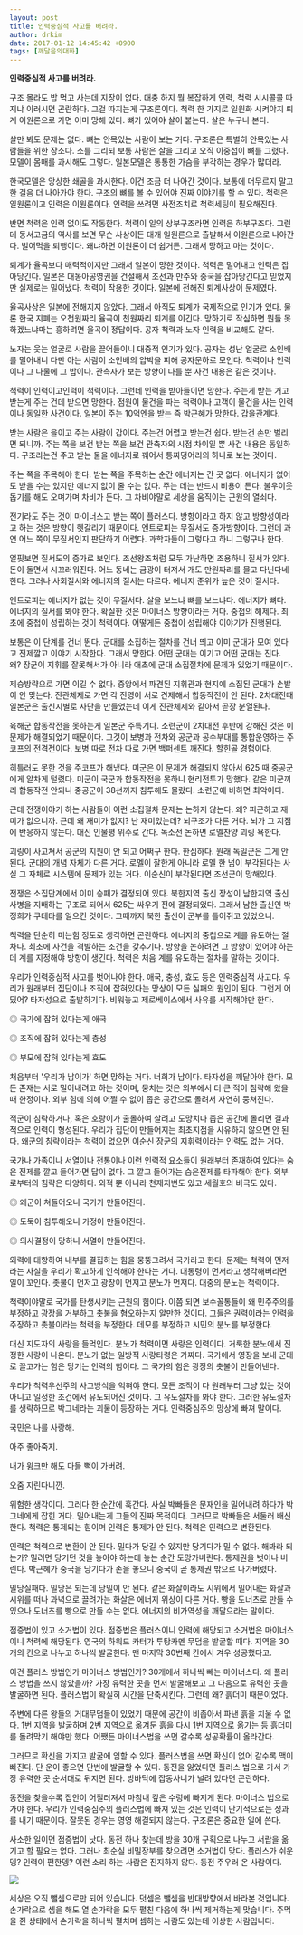 ```yaml
---
layout: post
title: 인력중심적 사고를 버려라.
author: drkim
date: 2017-01-12 14:45:42 +0900
tags: [깨달음의대화]
---
```

**인력중심적 사고를 버려라.**

  


구조 몰라도 밥 먹고 사는데 지장이 없다. 대충 하지 뭘 복잡하게 인력, 척력 시시콜콜 따지냐 이러시면 곤란하다. 그걸 따지는게 구조론이다. 척력 한 가지로 일원화 시켜야지 퇴계 이원론으로 가면 이미 망해 있다. 뼈가 있어야 살이 붙는다. 살은 누구나 본다. 

  


살만 봐도 문제는 없다. 뼈는 안목있는 사람이 보는 거다. 구조론은 특별히 안목있는 사람들을 위한 장소다. 소를 그리되 보통 사람은 살을 그리고 오직 이중섭이 뼈를 그렸다. 모델이 몸매를 과시해도 그렇다. 일본모델은 통통한 가슴을 부각하는 경우가 많더라. 

  


한국모델은 앙상한 쇄골을 과시한다. 이건 조금 더 나아간 것이다. 보통에 머무르지 말고 한 걸음 더 나아가야 한다. 구조의 뼈를 볼 수 있어야 진짜 이야기를 할 수 있다. 척력은 일원론이고 인력은 이원론이다. 인력을 쓰려면 사전조치로 척력세팅이 필요해진다. 

  


반면 척력은 인력 없이도 작동한다. 척력이 일의 상부구조라면 인력은 하부구조다. 그런데 동서고금의 역사를 보면 무슨 사상이든 대개 일원론으로 출발해서 이원론으로 나아간다. 빌어먹을 퇴행이다. 왜냐하면 이원론이 더 쉽거든. 그래서 망하고 마는 것이다. 

  


퇴계가 율곡보다 매력적이지만 그래서 일본이 망한 것이다. 척력은 밀어내고 인력은 잡아당긴다. 일본은 대동아공영권을 건설해서 조선과 만주와 중국을 잡아당긴다고 믿었지만 실제로는 밀어냈다. 척력이 작용한 것이다. 일본에 전해진 퇴계사상이 문제였다. 

  


율곡사상은 일본에 전해지지 않았다. 그래서 아직도 퇴계가 국제적으로 인기가 있다. 물론 한국 지폐는 오천원짜리 율곡이 천원짜리 퇴계를 이긴다. 망하기로 작심하면 뭔들 못하겠느냐마는 흥하려면 율곡이 정답이다. 공자 척력과 노자 인력을 비교해도 같다. 

  


노자는 웃는 얼굴로 사람을 끌어들이니 대중적 인기가 있다. 공자는 성난 얼굴로 소인배를 밀어내니 다만 아는 사람이 소인배의 압박을 피해 공자문하로 모인다. 척력이나 인력이나 그 나물에 그 밥이다. 관측자가 보는 방향이 다를 뿐 사건 내용은 같은 것이다.

  


척력이 인력이고인력이 척력이다. 그런데 인력을 받아들이면 망한다. 주는게 받는 거고 받는게 주는 건데 받으면 망한다. 점원이 물건을 파는 척력이나 고객이 물건을 사는 인력이나 동일한 사건이다. 일본이 주는 10억엔을 받는 즉 박근혜가 망한다. 갑을관계다.

  


받는 사람은 을이고 주는 사람이 갑이다. 주는건 어렵고 받는건 쉽다. 받는건 손만 벌리면 되니까. 주는 쪽을 보건 받는 쪽을 보건 관측자의 시점 차이일 뿐 사건 내용은 동일하다. 구조라는건 주고 받는 둘을 에너지로 꿰어서 통짜덩어리의 하나로 보는 것이다. 

  


주는 쪽을 주목해야 한다. 받는 쪽을 주목하는 순간 에너지는 간 곳 없다. 에너지가 없어도 받을 수는 있지만 에너지 없이 줄 수는 없다. 주는 데는 반드시 비용이 든다. 불우이웃돕기를 해도 오며가며 차비가 든다. 그 차비야말로 세상을 움직이는 근원의 열쇠다. 

  


전기라도 주는 것이 마이너스고 받는 쪽이 플러스다. 방향이라고 하지 않고 방향성이라고 하는 것은 방향이 헷갈리기 때문이다. 엔트로피는 무질서도 증가방향이다. 그런데 과연 어느 쪽이 무질서인지 판단하기 어렵다. 과학자들이 그렇다고 하니 그렇구나 한다. 

  


얼핏보면 질서도의 증가로 보인다. 조선왕조처럼 모두 가난하면 조용하니 질서가 있다. 돈이 돌면서 시끄러워진다. 어느 동네는 금광이 터져서 개도 만원짜리를 물고 다닌다네 한다. 그러나 사회질서와 에너지의 질서는 다르다. 에너지 준위가 높은 것이 질서다. 

  


엔트로피는 에너지가 없는 것이 무질서다. 살을 보느냐 뼈를 보느냐다. 에너지가 뼈다. 에너지의 질서를 봐야 한다. 확실한 것은 마이너스 방향이라는 거다. 중첩의 해제다. 최초에 중첩이 성립하는 것이 척력이다. 어떻게든 중첩이 성립해야 이야기가 진행된다. 

  


보통은 이 단계를 건너 뛴다. 군대를 소집하는 절차를 건너 띄고 이미 군대가 모여 있다고 전제깔고 이야기 시작한다. 그래서 망한다. 어떤 군대는 이기고 어떤 군대는 진다. 왜? 장군이 지휘를 잘못해서가 아니라 애초에 군대 소집절차에 문제가 있었기 때문이다. 

  


제승방략으로 가면 이길 수 없다. 중앙에서 파견된 지휘관과 현지에 소집된 군대가 손발이 안 맞는다. 진관체제로 가면 각 진영이 서로 견제해서 합동작전이 안 된다. 2차대전때 일본군은 출신지별로 사단을 만들었는데 이게 진관체제와 같아서 곧장 분열된다. 

  


육해군 합동작전을 못하는게 일본군 주특기다. 소련군이 2차대전 후반에 강해진 것은 이 문제가 해결되었기 때문이다. 그것이 보병과 전차와 공군과 공수부대를 통합운영하는 주코프의 전격전이다. 보병 따로 전차 따로 가면 백퍼센트 깨진다. 할힌골 경험이다.

  


히틀러도 못한 것을 주코프가 해냈다. 미군은 이 문제가 해결되지 않아서 625 때 중공군에게 알차게 털렸다. 미군이 국군과 합동작전을 못하니 현리전투가 망했다. 같은 미군끼리 합동작전 안되니 중공군이 38선까지 침투해도 몰랐다. 소련군에 비하면 최악이다. 

  


근데 전쟁이야기 하는 사람들이 이런 소집절차 문제는 논하지 않는다. 왜? 피곤하고 재미가 없으니까. 근데 왜 재미가 없지? 난 재미있는데? 뇌구조가 다른 거다. 뇌가 그 지점에 반응하지 않는다. 대신 인물평 위주로 간다. 독소전 논하면 로멜찬양 괴링 욕한다. 

  


괴링이 사고쳐서 공군의 지원이 안 되고 어쩌구 한다. 한심하다. 원래 독일군은 그게 안된다. 군대의 개념 자체가 다른 거다. 로멜이 잘한게 아니라 로멜 한 넘이 부각된다는 사실 그 자체로 시스템에 문제가 있는 거다. 이순신이 부각된다면 조선군이 망해있다. 

  


전쟁은 소집단계에서 이미 승패가 결정되어 있다. 북한지역 출신 장성이 남한지역 출신 사병을 지배하는 구조로 되어서 625는 싸우기 전에 결정되었다. 그래서 남한 출신인 박정희가 쿠데타를 일으킨 것이다. 그때까지 북한 출신이 군부를 틀어쥐고 있었으니. 

  


척력을 단순히 미는힘 정도로 생각하면 곤란하다. 에너지의 중첩으로 계를 유도하는 절차다. 최초에 사건을 격발하는 조건을 갖추기다. 방향을 논하려면 그 방향이 있어야 하는데 계를 지정해야 방향이 생긴다. 척력은 처음 계를 유도하는 절차를 말하는 것이다. 

  


우리가 인력중심적 사고를 벗어나야 한다. 애국, 충성, 효도 등은 인력중심적 사고다. 우리가 원래부터 집단이나 조직에 잡혀있다는 망상이 모든 실패의 원인이 된다. 그런게 어딨어? 타자성으로 출발하기다. 비워놓고 제로베이스에서 사유를 시작해야만 한다. 

  


◎ 국가에 잡혀 있다는게 애국  
      
◎ 조직에 잡혀 있다는게 충성  
      
◎ 부모에 잡혀 있다는게 효도 

  


처음부터 '우리가 남이가' 하면 망하는 거다. 너희가 남이다. 타자성을 깨달아야 한다. 모든 존재는 서로 밀어내려고 하는 것이며, 뭉치는 것은 외부에서 더 큰 적이 침략해 왔을 때 한정이다. 외부 힘에 의해 어쩔 수 없이 좁은 공간으로 몰려서 자연히 뭉쳐진다. 

  


적군이 침략하거나, 혹은 호랑이가 출몰하여 살려고 도망치다 좁은 공간에 몰리면 결과적으로 인력이 형성된다. 우리가 집단이 만들어지는 최초지점을 사유하지 않으면 안 된다. 왜군의 침략이라는 척력이 없으면 이순신 장군의 지휘력이라는 인력도 없는 거다. 

  


국가나 가족이나 서열이나 전통이나 이런 인력적 요소들이 원래부터 존재하여 있다는 숨은 전제를 깔고 들어가면 답이 없다. 그 깔고 들어가는 숨은전제를 타파해야 한다. 외부로부터의 침략은 다양하다. 외적 뿐 아니라 천재지변도 있고 세월호의 비극도 있다. 

  


◎ 왜군이 쳐들어오니 국가가 만들어진다.  
      
◎ 도둑이 침투해오니 가정이 만들어진다.  
      
◎ 의사결정이 망하니 서열이 만들어진다. 

  


외력에 대항하여 내부를 결집하는 힘을 뭉뚱그려서 국가라고 한다. 문제는 척력이 먼저라는 사실을 우리가 확고하게 인식해야 한다는 거다. 대통령이 먼저라고 생각해버리면 일이 꼬인다. 촛불이 먼저고 광장이 먼저고 분노가 먼저다. 대중의 분노는 척력이다. 

  


척력이야말로 국가를 탄생시키는 근원의 힘이다. 이쯤 되면 보수꼴통들이 왜 민주주의를 부정하고 광장을 거부하고 촛불을 혐오하는지 알만한 것이다. 그들은 권력이라는 인력을 주장하고 촛불이라는 척력을 부정한다. 데모를 부정하고 시민의 분노를 부정한다. 

  


대신 지도자의 사랑을 들먹인다. 분노가 척력이면 사랑은 인력이다. 거룩한 분노에서 진정한 사랑이 나온다. 분노가 없는 일방적 사랑타령은 가짜다. 국가에서 영장을 보내 군대로 끌고가는 힘은 당기는 인력의 힘이다. 그 국가의 힘은 광장의 촛불이 만들어낸다. 

  


우리가 척력우선주의 사고방식을 익혀야 한다. 모든 조직이 다 원래부터 그냥 있는 것이 아니고 일정한 조건에서 유도되어진 것이다. 그 유도절차를 봐야 한다. 그러한 유도절차를 생략하므로 박그네라는 괴물이 등장하는 거다. 인력중심주의 망상에 빠져 말이다. 

  


국민은 나를 사랑해.   
      
아주 좋아죽지.  
      
내가 윙크만 해도 다들 뻑이 가버려.  
      
오줌 지린다니깐. 

  


위험한 생각이다. 그러다 한 순간에 훅간다. 사실 박빠들은 문재인을 밀어내려 하다가 박그네에게 잡힌 거다. 밀어내는게 그들의 진짜 목적이다. 그러므로 박빠들은 서둘러 배신한다. 척력은 통제되는 힘이며 인력은 통제가 안 된다. 척력은 인력으로 변환된다. 

  


인력은 척력으로 변환이 안 된다. 밀다가 당길 수 있지만 당기다가 밀 수 없다. 해봐라 되는가? 밀려면 당기던 것을 놓아야 하는데 놓는 순간 도망가버린다. 통제권을 벗어나 버린다. 박근혜가 중국을 당기다가 손을 놓으니 중국이 곧 통제권 밖으로 나가버렸다. 

  


밀당실패다. 밀당은 되는데 당밀이 안 된다. 같은 화살이라도 시위에서 밀어내는 화살과 시위를 떠나 과녁으로 끌려가는 화살은 에너지 위상이 다른 거다. 빵을 도너츠로 만들 수 있으나 도너츠를 빵으로 만들 수는 없다. 에너지의 비가역성을 깨달으라는 말이다. 

  


점증법이 있고 소거법이 있다. 점증법은 플러스이니 인력에 해당되고 소거법은 마이너스이니 척력에 해당된다. 영국의 하워드 카터가 투탕카멘 무덤을 발굴할 때다. 지역을 30개의 칸으로 나누고 하나씩 발굴한다. 맨 마지막 30번째 칸에서 겨우 성공했다고. 

  


이건 플러스 방법인가 마이너스 방법인가? 30개에서 하나씩 빼는 마이너스다. 왜 플러스 방법을 쓰지 않았을까? 가장 유력한 곳을 먼저 발굴해보고 그 다음으로 유력한 곳을 발굴하면 된다. 플러스법이 확실히 시간을 단축시킨다. 그런데 왜? 흙더미 때문이었다. 

  


주변에 다른 왕들의 거대무덤들이 있었기 때문에 공간이 비좁아서 파낸 흙을 치울 수 없다. 1번 지역을 발굴하며 2번 지역으로 옮겨둔 흙을 다시 1번 지역으로 옮기는 등 흙더미를 돌려막기 해야만 했다. 어쨌든 마이너스법을 쓰면 갈수록 성공확률이 올라간다. 

  


그러므로 확신을 가지고 발굴에 임할 수 있다. 플러스법을 쓰면 확신이 없어 갈수록 맥이 빠진다. 단 운이 좋으면 단번에 발굴할 수 있다. 동전을 잃었다면 플러스 법으로 가서 가장 유력한 곳 순서대로 뒤지면 된다. 방바닥에 잡동사니가 널려 있다면 곤란하다. 

  


동전을 찾을수록 집안이 어질러져서 마침내 깊은 수렁에 빠지게 된다. 마이너스 법으로 가야 한다. 우리가 인력중심주의 플러스법에 빠져 있는 것은 인력이 단기적으로는 성과를 내기 때문이다. 잘못된 경우는 영영 해결되지 않는다. 구조론은 중요한 일에 쓴다. 

  


사소한 일이면 점증법이 낫다. 동전 하나 찾는데 방을 30개 구획으로 나누고 서랍을 옮기고 할 필요는 없다. 그러나 최순실 비밀장부를 찾으려면 소거법이 맞다. 플러스가 쉬운뎅? 인력이 편한뎅? 이런 소리 하는 사람은 진지하지 않다. 동전 주우러 온 사람이다. 

  


  



![](/files/attach/images/198/752/798/20170108_234810.jpg) 

  


세상은 오직 뺄셈으로만 되어 있습니다. 덧셈은 뺄셈을 반대방향에서 바라본 것입니다. 손가락으로 셈을 해도 열 손가락을 모두 펼친 다음에 하나씩 제거하는게 맞습니다. 주먹을 쥔 상태에서 손가락을 하나씩 펼치며 셈하는 사람도 있는데 이상한 사람입니다.
